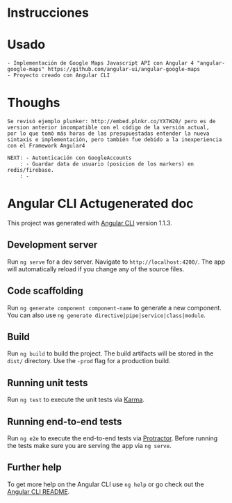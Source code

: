 # Instrucciones

# Usado

    - Implementación de Google Maps Javascript API con Angular 4 "angular-google-maps" https://github.com/angular-ui/angular-google-maps
    - Proyecto creado con Angular CLI


# Thoughs
    
    Se revisó ejemplo plunker: http://embed.plnkr.co/YX7W20/ pero es de version anterior incompatible con el código de la versión actual, 
    por lo que tomò más horas de las presupuestadas entender la nueva sintaxis e implementación, pero también fue debido a la inexperiencia con el Framework Angular4

    NEXT: - Autenticación con GoogleAccounts
        : - Guardar data de usuario (posicion de los markers) en redis/firebase.
        : - 


# Angular CLI Actugenerated doc

This project was generated with [Angular CLI](https://github.com/angular/angular-cli) version 1.1.3.

## Development server

Run `ng serve` for a dev server. Navigate to `http://localhost:4200/`. The app will automatically reload if you change any of the source files.

## Code scaffolding

Run `ng generate component component-name` to generate a new component. You can also use `ng generate directive|pipe|service|class|module`.

## Build

Run `ng build` to build the project. The build artifacts will be stored in the `dist/` directory. Use the `-prod` flag for a production build.

## Running unit tests

Run `ng test` to execute the unit tests via [Karma](https://karma-runner.github.io).

## Running end-to-end tests

Run `ng e2e` to execute the end-to-end tests via [Protractor](http://www.protractortest.org/).
Before running the tests make sure you are serving the app via `ng serve`.

## Further help

To get more help on the Angular CLI use `ng help` or go check out the [Angular CLI README](https://github.com/angular/angular-cli/blob/master/README.md).
